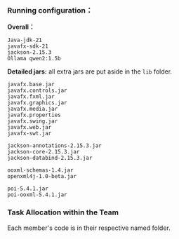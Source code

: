 ### Running configuration：

**Overall：**

    Java-jdk-21
    javafx-sdk-21
    jackson-2.15.3
    Ollama qwen2:1.5b

**Detailed jars:**
all extra jars are put aside in the `lib` folder.

    javafx.base.jar
    javafx.controls.jar
    javafx.fxml.jar
    javafx.graphics.jar
    javafx.media.jar
    javafx.properties
    javafx.swing.jar 
    javafx.web.jar
    javafx-swt.jar

    jackson-annotations-2.15.3.jar
    jackson-core-2.15.3.jar
    jackson-databind-2.15.3.jar

    ooxml-schemas-1.4.jar
    openxml4j-1.0-beta.jar
    
    poi-5.4.1.jar
    poi-ooxml-5.4.1.jar

### Task Allocation within the Team

Each member's code is in their respective named folder.​
